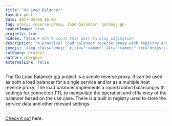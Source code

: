 ```yaml
---
title: "Go Load Balancer"
layout: post
date: 2017-03-08 16:00
tag: proxy; reverse-proxy; load-balancer; golang; go 
headerImage: true
projects: true
hidden: false # don't count this post in blog pagination
description: "A practical load balancer reverse proxy with registry and management endpoints."
jemoji: '<img class="emoji" title=":ramen:" alt=":ramen:" src="https://assets.github.com/images/icons/emoji/unicode/1f35c.png" height="20" width="20" align="absmiddle">'
category: project
author: cbergoon
externalLink: false
---
```


The Go Load Balancer [glb](http://github.com/cbergoon/glb) project is a simple reverse proxy. It can be used as both a load balancer for a single service and/or as a multiple host reverse proxy. The load balancer implements a round robbin balancing with settings for connecton TTL to manipulate the operation and efficiency of the balancer based on the use case. There is a built in registry used to store the service data and other relevant settings. 

---

[Check it out](http://github.com/cbergoon/glb) here.


